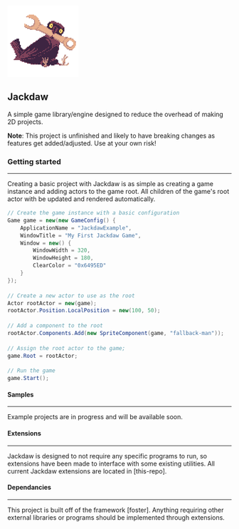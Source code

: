 ![Jackdaw Logo](Logo.png)

## Jackdaw
A simple game library/engine designed to reduce the overhead of making 2D projects.

**Note**: This project is unfinished and likely to have breaking changes as features get added/adjusted. Use at your own risk!

### Getting started
---
Creating a basic project with Jackdaw is as simple as creating a game instance and adding actors to the game root. All children of the game's root actor with be updated and rendered automatically.
```cs
// Create the game instance with a basic configuration
Game game = new(new GameConfig() {
    ApplicationName = "JackdawExample",
    WindowTitle = "My First Jackdaw Game",
    Window = new() {
        WindowWidth = 320,
        WindowHeight = 180,
        ClearColor = "0x6495ED"
    }
});

// Create a new actor to use as the root
Actor rootActor = new(game);
rootActor.Position.LocalPosition = new(100, 50);

// Add a component to the root
rootActor.Components.Add(new SpriteComponent(game, "fallback-man"));

// Assign the root actor to the game;
game.Root = rootActor;

// Run the game
game.Start();
```

#### Samples
---
Example projects are in progress and will be available soon.

#### Extensions
---
Jackdaw is designed to not require any specific programs to run, so extensions have been made to interface with some existing utilities. All current Jackdaw extensions are located in [this-repo].

#### Dependancies
---
This project is built off of the framework [foster]. Anything requiring other external libraries or programs should be implemented through extensions.
